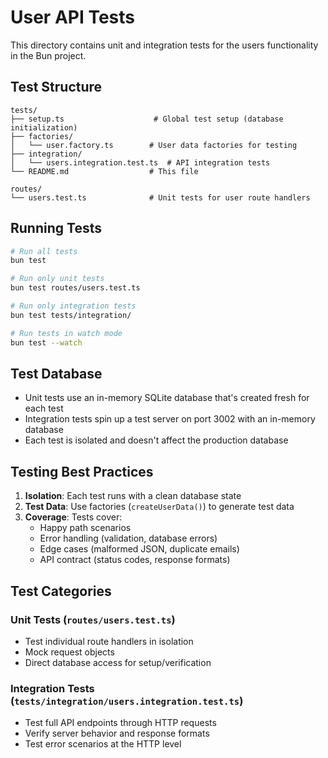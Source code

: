 # User API Tests

This directory contains unit and integration tests for the users functionality in the Bun project.

## Test Structure

```
tests/
├── setup.ts                    # Global test setup (database initialization)
├── factories/
│   └── user.factory.ts        # User data factories for testing
├── integration/
│   └── users.integration.test.ts  # API integration tests
└── README.md                  # This file

routes/
└── users.test.ts              # Unit tests for user route handlers
```

## Running Tests

```bash
# Run all tests
bun test

# Run only unit tests
bun test routes/users.test.ts

# Run only integration tests
bun test tests/integration/

# Run tests in watch mode
bun test --watch
```

## Test Database

- Unit tests use an in-memory SQLite database that's created fresh for each test
- Integration tests spin up a test server on port 3002 with an in-memory database
- Each test is isolated and doesn't affect the production database

## Testing Best Practices

1. **Isolation**: Each test runs with a clean database state
2. **Test Data**: Use factories (`createUserData()`) to generate test data
3. **Coverage**: Tests cover:
   - Happy path scenarios
   - Error handling (validation, database errors)
   - Edge cases (malformed JSON, duplicate emails)
   - API contract (status codes, response formats)

## Test Categories

### Unit Tests (`routes/users.test.ts`)
- Test individual route handlers in isolation
- Mock request objects
- Direct database access for setup/verification

### Integration Tests (`tests/integration/users.integration.test.ts`)
- Test full API endpoints through HTTP requests
- Verify server behavior and response formats
- Test error scenarios at the HTTP level